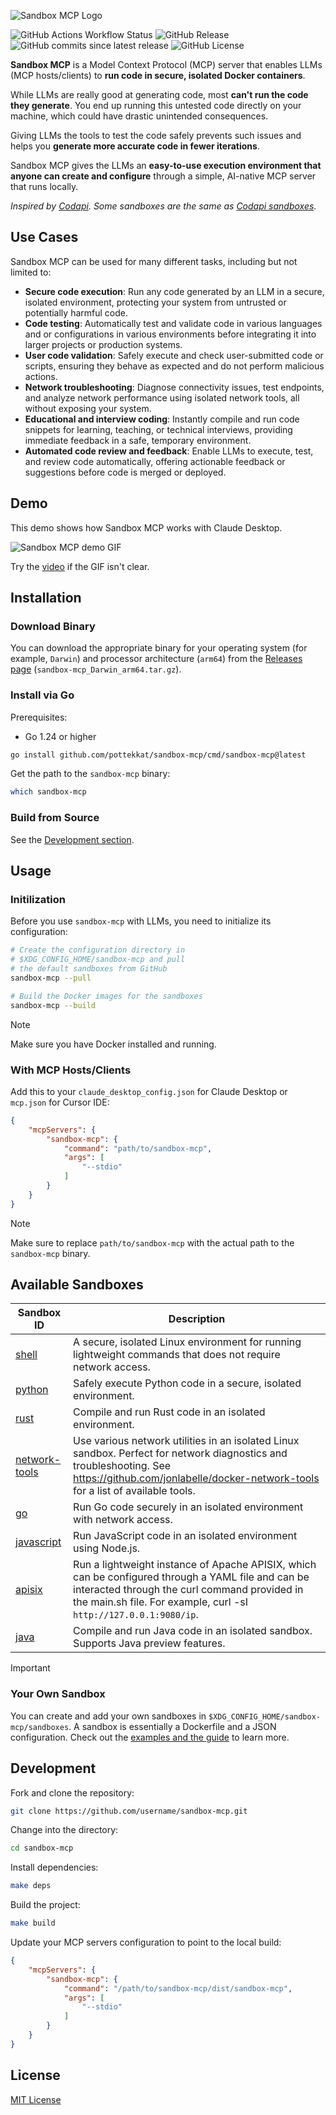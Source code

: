 ![Sandbox MCP Logo](readme-banner.png)

![GitHub Actions Workflow Status](https://img.shields.io/github/actions/workflow/status/pottekkat/sandbox-mcp/release.yaml)
![GitHub Release](https://img.shields.io/github/v/release/pottekkat/sandbox-mcp)
![GitHub commits since latest release](https://img.shields.io/github/commits-since/pottekkat/sandbox-mcp/latest)
![GitHub License](https://img.shields.io/github/license/pottekkat/sandbox-mcp)

**Sandbox MCP** is a Model Context Protocol (MCP) server that enables LLMs (MCP hosts/clients) to **run code in secure, isolated Docker containers**.

While LLMs are really good at generating code, most **can't run the code they generate**. You end up running this untested code directly on your machine, which could have drastic unintended consequences.

Giving LLMs the tools to test the code safely prevents such issues and helps you **generate more accurate code in fewer iterations**.

Sandbox MCP gives the LLMs an **easy-to-use execution environment that anyone can create and configure** through a simple, AI-native MCP server that runs locally.

_Inspired by [Codapi](https://codapi.org). Some sandboxes are the same as [Codapi sandboxes](https://github.com/nalgeon/sandboxes)._

## Use Cases

Sandbox MCP can be used for many different tasks, including but not limited to:

- **Secure code execution**: Run any code generated by an LLM in a secure, isolated environment, protecting your system from untrusted or potentially harmful code.
- **Code testing**: Automatically test and validate code in various languages and or configurations in various environments before integrating it into larger projects or production systems.
- **User code validation**: Safely execute and check user-submitted code or scripts, ensuring they behave as expected and do not perform malicious actions.
- **Network troubleshooting**: Diagnose connectivity issues, test endpoints, and analyze network performance using isolated network tools, all without exposing your system.
- **Educational and interview coding**: Instantly compile and run code snippets for learning, teaching, or technical interviews, providing immediate feedback in a safe, temporary environment.
- **Automated code review and feedback**: Enable LLMs to execute, test, and review code automatically, offering actionable feedback or suggestions before code is merged or deployed.

## Demo

This demo shows how Sandbox MCP works with Claude Desktop.

![Sandbox MCP demo GIF](demo.gif)

Try the [video](demo.mp4) if the GIF isn't clear.

## Installation

### Download Binary

You can download the appropriate binary for your operating system (for example, `Darwin`) and processor architecture (`arm64`) from the [Releases page](https://github.com/pottekkat/sandbox-mcp/releases) (`sandbox-mcp_Darwin_arm64.tar.gz`).

### Install via Go

Prerequisites:

- Go 1.24 or higher

```bash
go install github.com/pottekkat/sandbox-mcp/cmd/sandbox-mcp@latest
```

Get the path to the `sandbox-mcp` binary:

```bash
which sandbox-mcp
```

### Build from Source

See the [Development section](#development).

## Usage

### Initilization

Before you use `sandbox-mcp` with LLMs, you need to initialize its configuration:

```bash
# Create the configuration directory in
# $XDG_CONFIG_HOME/sandbox-mcp and pull
# the default sandboxes from GitHub
sandbox-mcp --pull

# Build the Docker images for the sandboxes
sandbox-mcp --build
```

> [!NOTE]
> Make sure you have Docker installed and running.

### With MCP Hosts/Clients

Add this to your `claude_desktop_config.json` for Claude Desktop or `mcp.json` for Cursor IDE:

```json
{
    "mcpServers": {
        "sandbox-mcp": {
            "command": "path/to/sandbox-mcp",
            "args": [
                "--stdio"
            ]
        }
    }
}
```

> [!NOTE]
> Make sure to replace `path/to/sandbox-mcp` with the actual path to the `sandbox-mcp` binary.

## Available Sandboxes

| Sandbox ID | Description |
|------------|-------------|
| [shell](/sandboxes/shell) | A secure, isolated Linux environment for running lightweight commands that does not require network access. |
| [python](/sandboxes/python) | Safely execute Python code in a secure, isolated environment. |
| [rust](/sandboxes/rust) | Compile and run Rust code in an isolated environment. |
| [network-tools](/sandboxes/network-tools) | Use various network utilities in an isolated Linux sandbox. Perfect for network diagnostics and troubleshooting. See https://github.com/jonlabelle/docker-network-tools for a list of available tools. |
| [go](/sandboxes/go) | Run Go code securely in an isolated environment with network access. |
| [javascript](/sandboxes/javascript) | Run JavaScript code in an isolated environment using Node.js. |
| [apisix](/sandboxes/apisix) | Run a lightweight instance of Apache APISIX, which can be configured through a YAML file and can be interacted through the curl command provided in the main.sh file. For example, curl -sI `http://127.0.0.1:9080/ip`. |
| [java](/sandboxes/java) | Compile and run Java code in an isolated sandbox. Supports Java preview features. |

> [!IMPORTANT]
> ### Your Own Sandbox
> 
> You can create and add your own sandboxes in `$XDG_CONFIG_HOME/sandbox-mcp/sandboxes`. A sandbox is essentially a Dockerfile and a JSON configuration. Check out the [examples and the guide](/sandboxes) to learn more.

## Development

Fork and clone the repository:

```bash
git clone https://github.com/username/sandbox-mcp.git
```

Change into the directory:

```bash
cd sandbox-mcp
```

Install dependencies:

```bash
make deps
```

Build the project:

```bash
make build
```

Update your MCP servers configuration to point to the local build:

```json
{
    "mcpServers": {
        "sandbox-mcp": {
            "command": "/path/to/sandbox-mcp/dist/sandbox-mcp",
            "args": [
                "--stdio"
            ]
        }
    }
}
```

## License

[MIT License](LICENSE)

